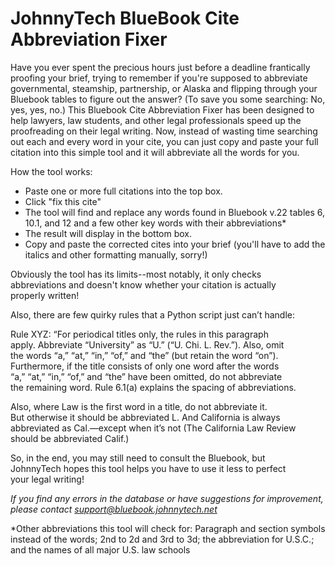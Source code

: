 # JohnnyTech BlueBook Cite Abbreviation Fixer

Have you ever spent the precious hours just before a deadline frantically proofing your brief, trying to remember if you're supposed to abbreviate governmental, steamship, partnership, or Alaska and flipping through your Bluebook tables to figure out the answer? (To save you some searching: No, yes, yes, no.) This Bluebook Cite Abbreviation Fixer has been designed to help lawyers, law students, and other legal professionals speed up the proofreading on their legal writing. Now, instead of wasting time searching out each and every word in your cite, you can just copy and paste your full citation into this simple tool and it will abbreviate all the words for you.

How the tool works:

-   Paste one or more full citations into the top box.
-   Click "fix this cite"
-   The tool will find and replace any words found in Bluebook v.22 tables 6, 10.1, and 12 and a few other key words with their abbreviations*
-   The result will display in the bottom box.
-   Copy and paste the corrected cites into your brief (you'll have to add the italics and other formatting manually, sorry!)

Obviously the tool has its limits--most notably, it only checks  
abbreviations and doesn't know whether your citation is actually  
properly written!  
  
Also, there are few quirky rules that a Python script just can’t handle:  
  
Rule XYZ: “For periodical titles only, the rules in this paragraph  
apply. Abbreviate “University” as “U.” (“U. Chi. L. Rev.”). Also, omit  
the words “a,” “at,” “in,” “of,” and “the” (but retain the word “on”).  
Furthermore, if the title consists of only one word after the words  
“a,” “at,” “in,” “of,” and “the” have been omitted, do not abbreviate  
the remaining word. Rule 6.1(a) explains the spacing of abbreviations.  
  
Also, where Law is the first word in a title, do not abbreviate it.  
But otherwise it should be abbreviated L. And California is always  
abbreviated as Cal.—except when it’s not (The California Law Review  
should be abbreviated Calif.)  
  
So, in the end, you may still need to consult the Bluebook, but  
JohnnyTech hopes this tool helps you have to use it less to perfect  
your legal writing!

_If you find any errors in the database or have suggestions for improvement, please contact  [support@bluebook.johnnytech.net](mailto:support@bluebook.johnnytech.net)_

*Other abbreviations this tool will check for: Paragraph and section symbols instead of the words; 2nd to 2d and 3rd to 3d; the abbreviation for U.S.C.; and the names of all major U.S. law schools
